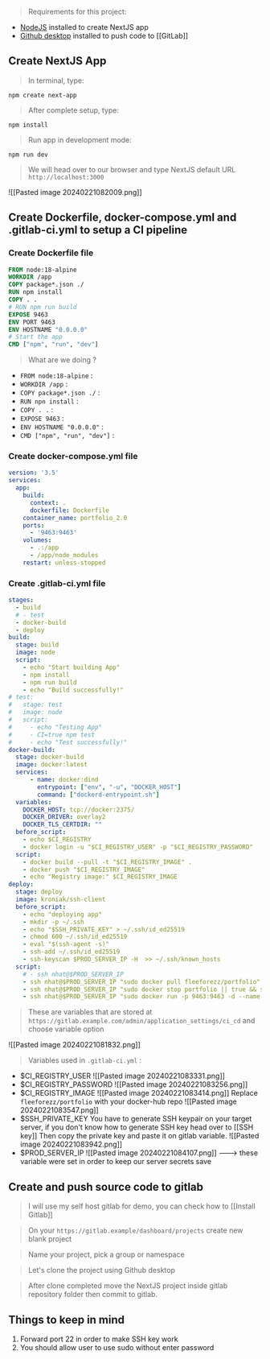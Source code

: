 
> Requirements for this project:
+ [NodeJS](https://nodejs.org/en) installed to create NextJS app
+ [Github desktop](https://desktop.github.com/) installed to push code to [[GitLab]]

## Create NextJS App

> In terminal, type:

```shell
npm create next-app
```

> After complete setup, type: 

```shell
npm install
```

> Run app in development mode:

```shell
npm run dev
```

> We will head over to our browser and type NextJS default URL `http://localhost:3000`

![[Pasted image 20240221082009.png]]

## Create Dockerfile, docker-compose.yml and .gitlab-ci.yml to setup a CI pipeline
### Create Dockerfile file

```dockerfile
FROM node:18-alpine
WORKDIR /app
COPY package*.json ./
RUN npm install
COPY . .
# RUN npm run build
EXPOSE 9463
ENV PORT 9463
ENV HOSTNAME "0.0.0.0"
# Start the app
CMD ["npm", "run", "dev"]
```

> What are we doing ?
+ `FROM node:18-alpine` : 
+ `WORKDIR /app` :
+ `COPY package*.json ./` :
+ `RUN npn install` :
+ `COPY . .` :
+ `EXPOSE 9463` :
+ `ENV HOSTNAME "0.0.0.0"` :
+ `CMD ["npm", "run", "dev"]` :

### Create docker-compose.yml file

```yaml
version: '3.5'
services:
  app:
    build:
      context: .
      dockerfile: Dockerfile
    container_name: portfolio_2.0
    ports:
      - '9463:9463'
    volumes:
      - .:/app
      - /app/node_modules
    restart: unless-stopped
```

### Create .gitlab-ci.yml file

```yaml
stages:
  - build
  # - test
  - docker-build
  - deploy
build:
  stage: build
  image: node
  script: 
    - echo "Start building App"
    - npm install
    - npm run build
    - echo "Build successfully!"
# test:
#   stage: test
#   image: node
#   script:
#     - echo "Testing App"
#     - CI=true npm test
#     - echo "Test successfully!"
docker-build:
  stage: docker-build
  image: docker:latest
  services: 
      - name: docker:dind 
        entrypoint: ["env", "-u", "DOCKER_HOST"]
        command: ["dockerd-entrypoint.sh"]
  variables:
    DOCKER_HOST: tcp://docker:2375/
    DOCKER_DRIVER: overlay2
    DOCKER_TLS_CERTDIR: ""
  before_script:
    - echo $CI_REGISTRY
    - docker login -u "$CI_REGISTRY_USER" -p "$CI_REGISTRY_PASSWORD"
  script:
    - docker build --pull -t "$CI_REGISTRY_IMAGE" .
    - docker push "$CI_REGISTRY_IMAGE"
    - echo "Registry image:" $CI_REGISTRY_IMAGE
deploy:
  stage: deploy
  image: kroniak/ssh-client
  before_script:
    - echo "deploying app"
    - mkdir -p ~/.ssh
    - echo "$SSH_PRIVATE_KEY" > ~/.ssh/id_ed25519
    - chmod 600 ~/.ssh/id_ed25519
    - eval "$(ssh-agent -s)" 
    - ssh-add ~/.ssh/id_ed25519
    - ssh-keyscan $PROD_SERVER_IP -H  >> ~/.ssh/known_hosts
  script:
    # - ssh nhat@$PROD_SERVER_IP
    - ssh nhat@$PROD_SERVER_IP "sudo docker pull fleeforezz/portfolio"
    - ssh nhat@$PROD_SERVER_IP "sudo docker stop portfolio || true && sudo docker rm portfolio || true"
    - ssh nhat@$PROD_SERVER_IP "sudo docker run -p 9463:9463 -d --name portfolio fleeforezz/portfolio"
```

> These are variables that are stored at `https://gitlab.example.com/admin/application_settings/ci_cd` and choose variable option

![[Pasted image 20240221081832.png]]

> Variables used in `.gitlab-ci.yml` :
+ $CI_REGISTRY_USER
	![[Pasted image 20240221083331.png]]
+ $CI_REGISTRY_PASSWORD
	![[Pasted image 20240221083256.png]]
+ $CI_REGISTRY_IMAGE
	![[Pasted image 20240221083414.png]]
	Replace `fleeforezz/portfolio` with your docker-hub repo
	![[Pasted image 20240221083547.png]]
+ $SSH_PRIVATE_KEY
	You have to generate SSH keypair on your target server, if you don't know how to generate SSH key head over to [[SSH key]]
	Then copy the private key and paste it on gitlab variable.
	![[Pasted image 20240221083942.png]]
+ $PROD_SERVER_IP
	![[Pasted image 20240221084107.png]]
---> these variable were set in order to keep our server secrets save
## Create and push source code to gitlab

> I will use my self host gitlab for demo, you can check how to [[Install Gitlab]]

> On your `https://gitlab.example/dashboard/projects` create new blank project

> Name your project, pick a group or namespace

> Let's clone the project using Github desktop

> After clone completed move the NextJS project inside gitlab repository folder then commit to gitlab.

## Things to keep in mind

1. Forward port 22 in order to make SSH key work
2. You should allow user to use sudo without enter password